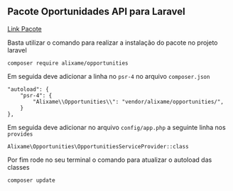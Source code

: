 ## Pacote Oportunidades API para Laravel

<a href="https://packagist.org/packages/alixame/opportunities">Link Pacote</a>

Basta utilizar o comando para realizar a instalação do pacote no projeto laravel
    
    composer require alixame/opportunities

Em seguida deve adicionar a linha no `psr-4` no arquivo `composer.json`

    "autoload": {
        "psr-4": {
            "Alixame\\Opportunities\\": "vendor/alixame/opportunities/",
        }
    },

Em seguida deve adicionar no arquivo `config/app.php` a seguinte linha nos `provides`

    Alixame\Opportunities\OpportunitiesServiceProvider::class


Por fim rode no seu terminal o comando para atualizar o autoload das classes

    composer update

